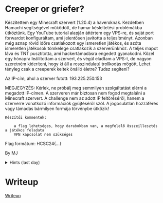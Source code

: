 #  Creeper or griefer?

Készítettem egy Minecraft szervert (1.20.4) a haveroknak. Kezdetben Hamachi segítségével működött, de hamar késleltetési problémákba ütköztünk. Egy YouTube tutorial alapján áttértem egy VPS-re, és saját port forwardot konfiguráltam, ami jelentősen javította a teljesítményt. Azonban még aznap rövid időre csatlakozott egy ismeretlen játékos, és azóta ismeretlen játékosok tömkelege csatlakozik a szerverünkhöz. A teljes mapot láva és TNT pusztította, ami hackertámadásra engedett gyanakodni. Közel egy hónapra leállítottam a szervert, és végül eladtam a VPS-t, de nagyon szeretném kideríteni, hogy ki áll a rosszindulatú trollkodás mögött. Lehet tényleg csak a creeperek keltek önálló életre? Tudsz segíteni?

Az IP-cím, ahol a szerver futott: 193.225.250.153

MEGJEGYZÉS: Kérlek, ne próbálj meg semmilyen szolgáltatást elérni a megadott IP-címen. A szerveren már biztosan nem fogod megtalálni a Minecraft szervert. A challenge nem az adott IP feltöréséről, hanem a szerverre vonatkozó információk gyűjtéséről szól. A jogosulatlan hozzáférés vagy támadás bármilyen formája törvénybe ütközik!

    Készítői kommentek:

        a flag lehetséges, hogy darabokban van, a megfelelő összeillesztés a játékos feladata
        VPN kapcsolat nem szükséges

Flag formátum: HCSC24{...}

By MJ


<details>
  <summary>Hints (last day)</summary> 

  "its happened two times, it joins my server and then leaves in the next second, the two times it had happened,he joined when none of my friends had joined yet,but i saw it on the server console,i oppened my ports to my friends to be able to join, but how does he knows my ip? i try to locate its ip and it lead me to a server in germany, its probably a bot, but i want to know if anyone else have seen it."
  https://youtu.be/JdfHFc85Zow

</details>


# Writeup

[Writeup](WRITEUP.md)
